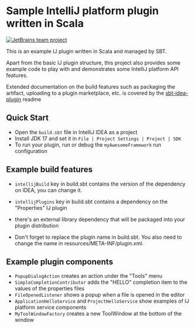 # Sample IntelliJ platform plugin written in Scala

[![JetBrains team project](http://jb.gg/badges/team.svg)](https://confluence.jetbrains.com/display/ALL/JetBrains+on+GitHub)

This is an example IJ plugin written in Scala and managed by SBT.

Apart from the basic IJ plugin structure, 
this project also provides some example code to play with and demonstrates some IntelliJ platform API features.

Extended documentation on the build features such as packaging the artifact, uploading to a plugin marketplace, 
etc. is covered by the [sbt-idea-plugin](https://github.com/JetBrains/sbt-idea-plugin) readme

## Quick Start
- Open the `build.sbt` file in IntelliJ IDEA as a project
- Install JDK 17 and set it in `File | Project Settings | Project | SDK`
- To run your plugin, run or debug the `myAwesomeFramework` run configuration

## Example build features

- `intellijBuild` key in build.sbt contains the version of the dependency on IDEA, you can change it.

- `intellijPlugins` key in build.sbt contains a dependency on the "Properties" IJ plugin

- there's an external library dependency that will be packaged into your plugin distribution

- Don't forget to replace the plugin name in build.sbt. You also need to change the name in resources/META-INF/plugin.xml.

## Example plugin components

- `PopupDialogAction` creates an action under the "Tools" menu
- `SimpleCompletionContributor` adds the "HELLO" completion item to the values of the properties files
- `FileOpenedListener` shows a popup when a file is opened in the editor
- `ApplicationHelloService` and `ProjectHelloService` show examples of IJ platform service components
- `MyToolWindowFactory` creates a new ToolWindow at the bottom of the window
